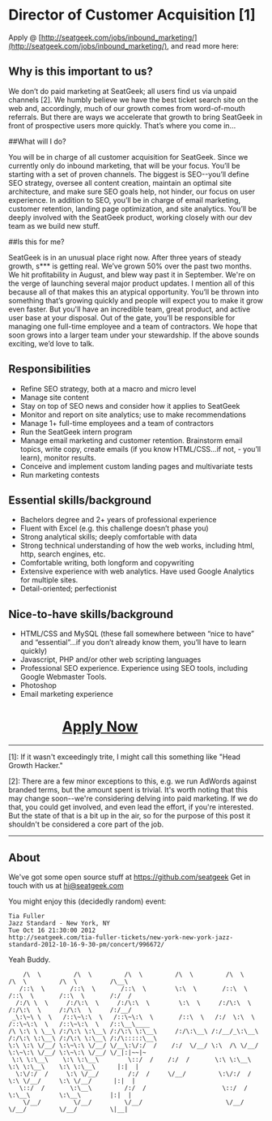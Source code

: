 # Director of Customer Acquisition [1]

Apply @ [http://seatgeek.com/jobs/inbound_marketing/](http://seatgeek.com/jobs/inbound_marketing/), and read more here:

## Why is this important to us?

We don’t do paid marketing at SeatGeek; all users find us via unpaid channels [2]. We humbly believe we have the best ticket search site on the web and, accordingly, much of our growth comes from word-of-mouth referrals. But there are ways we accelerate that growth to bring SeatGeek in front of prospective users more quickly. That’s where you come in...

##What will I do?

You will be in charge of all customer acquisition for SeatGeek. Since we currently only do inbound marketing, that will be your focus. You’ll be starting with a set of proven channels. The biggest is SEO--you’ll define SEO strategy, oversee all content creation, maintain an optimal site architecture, and make sure SEO goals help, not hinder, our focus on user experience. In addition to SEO, you’ll be in charge of email marketing, customer retention, landing page optimization, and site analytics. You’ll be deeply involved with the SeatGeek product, working closely with our dev team as we build new stuff.

##Is this for me?

SeatGeek is in an unusual place right now. After three years of steady growth, s*** is getting real. We’ve grown 50% over the past two months. We hit profitability in August, and blew way past it in September. We're on the verge of launching several major product updates. I mention all of this because all of that makes this an atypical opportunity. You’ll be thrown into something that’s growing quickly and people will expect you to make it grow even faster. But you'll have an incredible team, great product, and active user base at your disposal. Out of the gate, you’ll be responsible for managing one full-time employee and a team of contractors. We hope that soon grows into a larger team under your stewardship. If the above sounds exciting, we’d love to talk.

## Responsibilities

- Refine SEO strategy, both at a macro and micro level
- Manage site content
- Stay on top of SEO news and consider how it applies to SeatGeek
- Monitor and report on site analytics; use to make recommendations
- Manage 1+ full-time employees and a team of contractors
- Run the SeatGeek intern program
- Manage email marketing and customer retention. Brainstorm email topics, write copy, create emails (if you know HTML/CSS...if not, - you’ll learn), monitor results.
- Conceive and implement custom landing pages and multivariate tests
- Run marketing contests

## Essential skills/background

- Bachelors degree and 2+ years of professional experience
- Fluent with Excel (e.g. this challenge doesn’t phase you)
- Strong analytical skills; deeply comfortable with data
- Strong technical understanding of how the web works, including html, http, search engines, etc.
- Comfortable writing, both longform and copywriting
- Extensive experience with web analytics. Have used Google Analytics for multiple sites.
- Detail-oriented; perfectionist

## Nice-to-have skills/background

- HTML/CSS and MySQL (these fall somewhere between “nice to have” and “essential”...if you don’t already know them, you’ll have to learn quickly)
- Javascript, PHP and/or other web scripting languages
- Professional SEO experience. Experience using SEO tools, including Google Webmaster Tools.
- Photoshop
- Email marketing experience

# &nbsp;&nbsp;&nbsp;&nbsp;&nbsp;&nbsp;&nbsp;&nbsp;&nbsp;&nbsp;&nbsp;&nbsp;&nbsp;&nbsp;&nbsp;&nbsp;<a href="http://seatgeek.com/jobs/inbound_marketing/">Apply Now</a>

***

[1]: If it wasn't exceedingly trite, I might call this something like "Head Growth Hacker."

[2]: There are a few minor exceptions to this, e.g. we run AdWords against branded terms, but the amount spent is trivial. It's worth noting that this may change soon--we're considering delving into paid marketing. If we do that, you could get involved, and even lead the effort, if you're interested. But the state of that is a bit up in the air, so for the purpose of this post it shouldn't be considered a core part of the job.

***

## About

  We've got some open source stuff at https://github.com/seatgeek
  Get in touch with us at hi@seatgeek.com

  You might enjoy this (decidedly random) event:

    Tia Fuller
    Jazz Standard - New York, NY
    Tue Oct 16 21:30:00 2012
    http://seatgeek.com/tia-fuller-tickets/new-york-new-york-jazz-standard-2012-10-16-9-30-pm/concert/996672/

Yeah Buddy.

	    /\  \         /\  \         /\  \         /\  \         /\  \         /\  \         /\  \         /\__\
	   /::\  \       /::\  \       /::\  \        \:\  \       /::\  \       /::\  \       /::\  \       /:/  /
	  /:/\ \  \     /:/\:\  \     /:/\:\  \        \:\  \     /:/\:\  \     /:/\:\  \     /:/\:\  \     /:/__/
	 _\:\~\ \  \   /::\~\:\  \   /::\~\:\  \       /::\  \   /:/  \:\  \   /::\~\:\  \   /::\~\:\  \   /::\__\____
	/\ \:\ \ \__\ /:/\:\ \:\__\ /:/\:\ \:\__\     /:/\:\__\ /:/__/_\:\__\ /:/\:\ \:\__\ /:/\:\ \:\__\ /:/\:::::\__\
	\:\ \:\ \/__/ \:\~\:\ \/__/ \/__\:\/:/  /    /:/  \/__/ \:\  /\ \/__/ \:\~\:\ \/__/ \:\~\:\ \/__/ \/_|:|~~|~
	 \:\ \:\__\    \:\ \:\__\        \::/  /    /:/  /       \:\ \:\__\    \:\ \:\__\    \:\ \:\__\      |:|  |
	  \:\/:/  /     \:\ \/__/        /:/  /     \/__/         \:\/:/  /     \:\ \/__/     \:\ \/__/      |:|  |
	   \::/  /       \:\__\         /:/  /                     \::/  /       \:\__\        \:\__\        |:|  |
	    \/__/         \/__/         \/__/                       \/__/         \/__/         \/__/         \|__|
